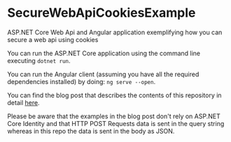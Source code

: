 # SecureWebApiCookiesExample
ASP.NET Core Web Api and Angular application exemplifying how you can secure a web api using cookies

You can run the ASP.NET Core application using the command line executing `dotnet run`.

You can run the Angular client (assuming you have all the required dependencies installed) by doing: `ng serve --open`.

You can find the blog post that describes the contents of this repository in detail [here](https://www.blinkingcaret.com/2018/07/18/secure-an-asp-net-core-web-api-using-cookies/). 

Please be aware that the examples in the blog post don't rely on ASP.NET Core Identity and that HTTP POST Requests data is sent in the query string whereas in this repo the data is sent in the body as JSON.

